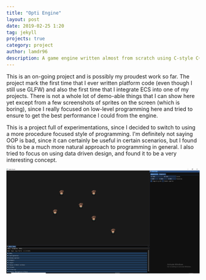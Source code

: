 ```yaml
---
title: "Opti Engine"
layout: post
date: 2019-02-25 1:20
tag: jekyll
projects: true
category: project
author: lamdr96
description: A game engine written almost from scratch using C-style C++ and OpenGL
---
```


This is an on-going project and is possibly my proudest work so far. The project mark the first time that I ever written platform code (even though I still use GLFW) and also the first time that I integrate ECS into one of my projects. There is not a whole lot of demo-able things that I can show here yet except from a few screenshots of sprites on the screen (which is boring), since I really focused on low-level programming here and tried to ensure to get the best performance I could from the engine. 

This is a project full of experimentations, since I decided to switch to using a more procedure focused style of programming. I'm definitely not saying OOP is bad, since it can certainly be useful in certain scenarios, but I found this to be a much more natural approach to programming in general. I also tried to focus on using data driven design, and found it to be a very interesting concept.

<img src="../assets/images/editor_1.png" alt="Editor Screenshot 1">